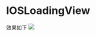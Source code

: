 # IOSLoadingView
效果如下
![](https://github.com/Jaelyn5526/IOSLoadingView/img/ezgif.com-resize.gif)<br>
